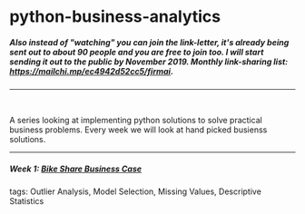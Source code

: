# python-business-analytics
##### Also instead of "watching"  you can **join** the link-letter, it's already being sent out to about 90 people and you are free to join too. I will start sending it out to the public by November 2019. Monthly link-sharing list: https://mailchi.mp/ec4942d52cc5/firmai. 
---
</br>

A series looking at implementing python solutions to solve practical business problems. Every week we will look at hand picked busienss solutions. 

---
##### Week 1: [Bike Share Business Case](https://mailchi.mp/ec4942d52cc5/firmai)

tags: Outlier Analysis, Model Selection, Missing Values, Descriptive Statistics

